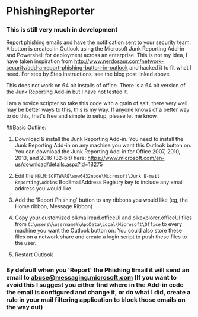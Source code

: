 # PhishingReporter

### This is still very much in development

Report phishing emails and have the notification sent to your security team. A button is created in Outlook using the Microsoft Junk Reporting Add-in and Powershell for deployment across an enterprise. This is not my idea, I have taken inspiration from http://www.nerdosaur.com/network-security/add-a-report-phishing-button-in-outlook and hacked it to fit what I need. For step by Step instructions, see the blog post linked above.

This does not work on 64 bit installs of office. There is a 64 bit version of the Junk Reporting Add-in but I have not tested it.

I am a novice scripter so take this code with a grain of salt, there very well may be better ways to this, this is my way. If anyone knows of a better way to do this, that's free and simple to setup, please let me know.

##Basic Outline:

1) Download & install the Junk Reporting Add-in. You need to install the Junk Reporting Add-in on any machine you want this Outlook button on. You can download the Junk Reporting Add-in for Office 2007, 2010, 2013, and 2016 (32-bit) here: https://www.microsoft.com/en-us/download/details.aspx?id=18275

2) Edit the `HKLM:SOFTWARE\wow6432node\Microsoft\Junk E-mail Reporting\Addins` BccEmailAddress Registry key to include any email address you would like

3) Add the 'Report Phishing' button to any ribbons you would like (eg, the Home ribbon, Message Ribbon)

4) Copy your customized olkmailread.officeUI and olkexplorer.officeUI files from `C:\users\%username%\AppData\Local\Microsoft\Office` to every machine you want the Outlook button on. You could also store these files on a network share and create a login script to push these files to the user.

5) Restart Outlook

### By default when you 'Report' the Phishing Email it will send an email to abuse@messaging.microsoft.com (If you want to avoid this I suggest you either find where in the Add-in code the email is configured and change it, or do what I did, create a rule in your mail filtering application to block those emails on the way out)
